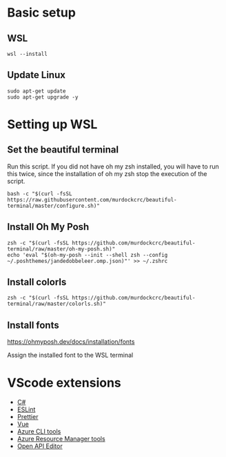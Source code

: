 # Basic setup

## WSL

```
wsl --install
```

## Update Linux

```
sudo apt-get update
sudo apt-get upgrade -y
```

# Setting up WSL

## Set the beautiful terminal

Run this script. If you did not have oh my zsh installed, you will have to run this twice, since the installation of oh my zsh stop the execution of the script.

```
bash -c "$(curl -fsSL https://raw.githubusercontent.com/murdockcrc/beautiful-terminal/master/configure.sh)"
```

## Install Oh My Posh
```
zsh -c "$(curl -fsSL https://github.com/murdockcrc/beautiful-terminal/raw/master/oh-my-posh.sh)"
echo 'eval "$(oh-my-posh --init --shell zsh --config ~/.poshthemes/jandedobbeleer.omp.json)"' >> ~/.zshrc
```

## Install colorls

```
zsh -c "$(curl -fsSL https://github.com/murdockcrc/beautiful-terminal/raw/master/colorls.sh)"
```

## Install fonts

https://ohmyposh.dev/docs/installation/fonts

Assign the installed font to the WSL terminal

# VScode extensions

* [C#](https://marketplace.visualstudio.com/items?itemName=ms-dotnettools.csharp)
* [ESLint](https://github.com/Microsoft/vscode-eslint)
* [Prettier](https://github.com/prettier/prettier-vscode)
* [Vue](https://github.com/LiuJi-Jim/vscode-vue)
* [Azure CLI tools](https://github.com/Microsoft/vscode-azurecli)
* [Azure Resource Manager tools](https://github.com/Microsoft/vscode-azurearmtools)
* [Open API Editor](https://github.com/42Crunch/vscode-openapi)
